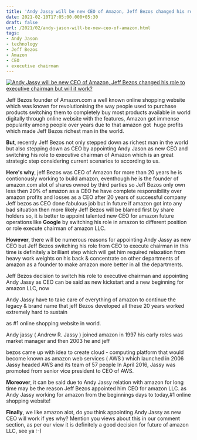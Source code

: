 ```yaml
---
title: 'Andy Jassy will be new CEO of Amazon, Jeff Bezos changed his role to executive chairman but will it work?'
date: 2021-02-10T17:05:00.000+05:30
draft: false
url: /2021/02/andy-jason-will-be-new-ceo-of-amazon.html
tags: 
- Andy Jason
- technology
- Jeff Bezos
- Amazon
- CEO
- executive chairman
---
```


 [![Andy Jassy will be new CEO of Amazon, Jeff Bezos changed his role to executive chairman but will it work?](https://lh3.googleusercontent.com/-J71VYlfD1zo/YCLFupgb2bI/AAAAAAAADO4/AYFJlVNxOsAzytsbXiZAkUXZQP7OE786gCLcBGAsYHQ/s1600/1612891571967653-0.png "Andy Jassy will be new CEO of Amazon, Jeff Bezos changed his role to executive chairman but will it work?")](https://lh3.googleusercontent.com/-J71VYlfD1zo/YCLFupgb2bI/AAAAAAAADO4/AYFJlVNxOsAzytsbXiZAkUXZQP7OE786gCLcBGAsYHQ/s1600/1612891571967653-0.png) 

  

Jeff Bezos founder of Amazon.com a well known online shopping website which was known for revolutionising the way people used to purchase products switching them to completely buy most products available in world digitally through online website with the features, Amazon got immense popularity among people over years due to that amazon got  huge profits which made Jeff Bezos richest man in the world.

  

**But**, recently Jeff Bezos not only stepped down as richest man in the world but also stepping down as CEO by appointing Andy Jason as new CEO and switching his role to executive chairman of Amazon which is an great strategic step considering current scenarios to according to us. 

  

**Here's why**, jeff Bezos was CEO of Amazon for more than 20 years he is contionously working to build amazon, eventhough he is the founder of amazon.com alot of shares owned by third parties so Jeff Bezos only own less then 20% of amazon as a CEO he have complete responsibility over amazon profits and losses as a CEO after 20 years of successful company Jeff bezos as CEO done fabulous job but in future if amazon got into any bad situation then more likely Jeff Bezos will be blamed first by share holders so, it is better to appoint talented new CEO for amazon future operations like **Google** by switching his role in amazon to different position or role execute chairman of amazon LLC. 

  

**However**, there will be numerous reasons for appointing Andy Jassy as new CEO but Jeff Bezos switching his role from CEO to execute chairman in this time is definitely a brilliant step which will get him required relaxation from heavy work weights on his back & concentrate on other departments of amazon as a founder to make amazon more better in all the departments. 

  

Jeff Bezos decision to switch his role to executive chairman and appointing Andy Jassy as CEO can be said as new kickstart and a new beginning for amazon LLC, now

Andy Jassy have to take care of everything of amazon to continue the legacy & brand name that jeff Bezos developed all these 20 years worked extremely hard to sustain

as #1 online shopping website in world. 

  

Andy jassy ( Andrew R. Jassy ) joined amazon in 1997 his early roles was market manager and then 2003 he and jeff

bezos came up with idea to create cloud - computing platform that would become known as amazon web services ( AWS ) which launched in 2006 Jassy headed AWS and its team of 57 people In April 2016, Jassy was promoted from senior vice president to CEO of AWS.

  

**Moreover**, it can be said due to Andy Jassy relation with amazon for long time may be the reason Jeff Bezos appointed him CEO for amazon LLC. as Andy Jassy working for amazon from the beginnings days to today,#1 online shopping website! 

  

**Finally**, we like amazon alot, do you think appointing Andy Jassy as new CEO will work if yes why? Mention you views about this in our comment section, as per our view it is definitely a good decision for future of amazon LLC, see ya :-)